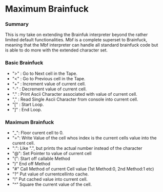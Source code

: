 # Maximum Brainfuck

### Summary
This is my take on extending the Brainfuk interpreter beyond the rather limited default functionalities. Mbf is a complete superset to Brainfuck, meaning that the Mbf interpreter can handle all standard brainfuck code but is able to do more with the extended character set.


### Basic Brainfuck
- ">" : Go to Next cell in the Tape.
- "<" : Go to Previous cell in the Tape.
- "+" : Increment value of current cell.
- "-" : Decrement value of current cell.
- "." : Print Ascii Character associated with value of current cell.
- "," : Read Single Ascii Character from console into current cell. 
- "[" : Start Loop.
- "]" : End Loop.
### Maximum Brainfuck
- "_":  Floor curent cell to 0.
- "=":  Write Value of the cell whos index is the current cells value into the curent cell.
- ":":  Like ".", but prints the actual number instead of the character
- "@":  Set Pointer to value of current cell 
- "(":  Start off callable  Method
- ")"   End off Method
- "#"   Call Method of current Cell value (1st Method:0, 2nd Method:1 etc)
- "?"   Put value of currentcellinto cache.
- "!"   Put cached value into current cell.
- "^"   Square the current value of the cell.